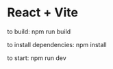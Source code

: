 # React + Vite

to build: npm run build

to install dependencies: npm install

to start: npm run dev
